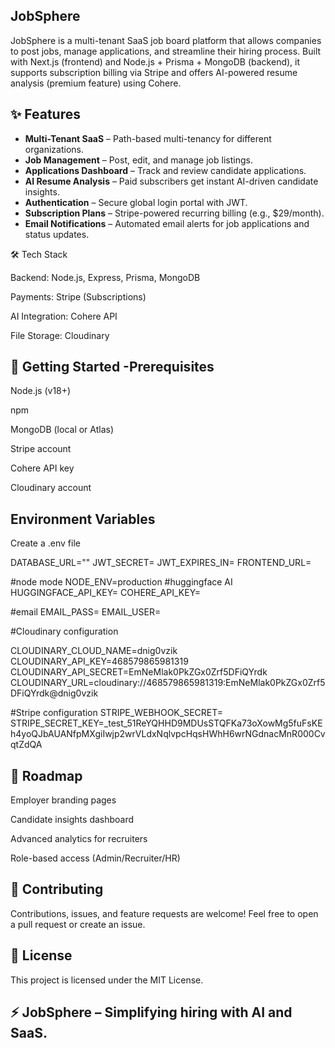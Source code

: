 ## JobSphere

JobSphere is a multi-tenant SaaS job board platform that allows companies to post jobs, manage applications, and streamline their hiring process. Built with Next.js (frontend) and Node.js + Prisma + MongoDB (backend), it supports subscription billing via Stripe and offers AI-powered resume analysis (premium feature) using Cohere.

## ✨ Features
- **Multi-Tenant SaaS** – Path-based multi-tenancy for different organizations.  
- **Job Management** – Post, edit, and manage job listings.  
- **Applications Dashboard** – Track and review candidate applications.  
- **AI Resume Analysis** – Paid subscribers get instant AI-driven candidate insights.  
- **Authentication** – Secure global login portal with JWT.  
- **Subscription Plans** – Stripe-powered recurring billing (e.g., $29/month).  
- **Email Notifications** – Automated email alerts for job applications and status updates.  


🛠️ Tech Stack


Backend: Node.js, Express, Prisma, MongoDB

Payments: Stripe (Subscriptions)

AI Integration: Cohere API

File Storage: Cloudinary

## 🚀 Getting Started -Prerequisites

Node.js (v18+)

 npm

MongoDB (local or Atlas)

Stripe account

Cohere API key

Cloudinary account


## Environment Variables

Create a .env file 

DATABASE_URL=""
JWT_SECRET=
JWT_EXPIRES_IN=
FRONTEND_URL=

#node mode
NODE_ENV=production
#huggingface AI
HUGGINGFACE_API_KEY=
COHERE_API_KEY=

#email
EMAIL_PASS=
EMAIL_USER=

#Cloudinary configuration


CLOUDINARY_CLOUD_NAME=dnig0vzik
CLOUDINARY_API_KEY=468579865981319
CLOUDINARY_API_SECRET=EmNeMlak0PkZGx0Zrf5DFiQYrdk
CLOUDINARY_URL=cloudinary://468579865981319:EmNeMlak0PkZGx0Zrf5DFiQYrdk@dnig0vzik

#Stripe configuration
STRIPE_WEBHOOK_SECRET=
STRIPE_SECRET_KEY=_test_51ReYQHHD9MDUsSTQFKa73oXowMg5fuFsKEh4yoQJbAUANfpMXgiIwjp2wrVLdxNqlvpcHqsHWhH6wrNGdnacMnR000CvqtZdQA

## 📌 Roadmap

 Employer branding pages

 Candidate insights dashboard

 Advanced analytics for recruiters

 Role-based access (Admin/Recruiter/HR)

## 🤝 Contributing

Contributions, issues, and feature requests are welcome!
Feel free to open a pull request or create an issue.

## 📜 License

This project is licensed under the MIT License.

## ⚡ JobSphere – Simplifying hiring with AI and SaaS.